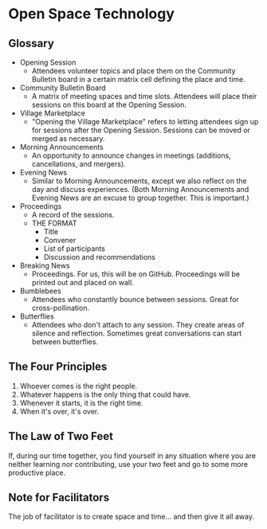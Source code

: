 # Open Space Technology

## Glossary

* Opening Session
	* Attendees volunteer topics and place them on the Community Bulletin board in a certain matrix cell defining the place and time.
* Community Bulletin Board
	* A matrix of meeting spaces and time slots.  Attendees will place their sessions on this board at the Opening Session.
* Village Marketplace
	* "Opening the Village Marketplace" refers to letting attendees sign up for sessions after the Opening Session.  Sessions can be moved or merged as necessary.
* Morning Announcements
	* An opportunity to announce changes in meetings (additions, cancellations, and mergers).
* Evening News
	* Similar to Morning Announcements, except we also reflect on the day and discuss experiences.  (Both Morning Announcements and Evening News are an excuse to group together.  This is important.)
* Proceedings
	* A record of the sessions.
	* THE FORMAT 
		* Title
		* Convener
		* List of participants
		* Discussion and recommendations
* Breaking News
	* Proceedings.  For us, this will be on GitHub.  Proceedings will be printed out and placed on wall.
* Bumblebees
	* Attendees who constantly bounce between sessions.  Great for cross-pollination.
* Butterflies
	* Attendees who don't attach to any session.  They create areas of silence and reflection.  Sometimes great conversations can start between butterflies.

## The Four Principles

1. Whoever comes is the right people.
2. Whatever happens is the only thing that could have.
3. Whenever it starts, it is the right time.
4. When it's over, it's over.

## The Law of Two Feet
If, during our time together, you find yourself in any situation where you are neither learning nor contributing, use your two feet and go to some more productive place.


## Note for Facilitators

The job of facilitator is to create space and time… and then give it all away.